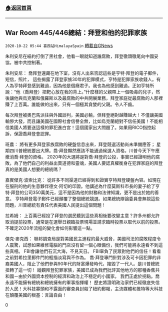 ###  [:house:返回首頁](https://github.com/ourhimalayas/txt)
---

## War Room 445/446總結：拜登和他的犯罪家族
`2020-10-22 05:44 喜西站HimalayaSpain` [轉載自GNews](https://gnews.org/zh-hant/439690/)

朱利安尼在紐約打倒了黑社會，他看一眼就知道誰腐敗，拜登徹頭徹尾向中國妥協，被中共控制著。

朱利安尼：
喬拜登還藏在地下室，沒有人出來否認這些是亨特·拜登的電子郵件，短信，照片， 這些揭露了拜登家族30年的犯罪模式，亨特是犯罪家族收錢人。有人為亨特拜登感到難過，因為他是個癮君子。我也為他感到難過。正如亨特所說：“他（喬拜登）把靶心放在我的背上。”什麼樣的父親帶上一個吸毒的兒子，然後讓他與烏克蘭和俄羅斯以及最腐敗的中共開展業務，拜登家庭從最腐敗的人那裡賺了上百萬。誰能做的出來，只有一個極其貪婪的父親。令人不齒。

每次拜登被奧巴馬派往與外國談判，美國必輸，但拜登絕對越賺越大！不僅讓美國輸慘大發，而且讓美國在國際社會信譽全無，比如烏克蘭絕對不信任美國！不能相信美國人將要送這樣的罪犯進白宮！這個國家出大問題了。如果用RICO指控起訴，保證喬拜登會認罪。

班農：
將有更多拜登家族腐敗的硬盤信息出來，拜登競選活動尚未準備應答； 星期四川普總統要出大牌。喬·拜登顯然應該不能通過候選人資格，川普今天下午應撤消喬·拜登的資格。
 2020年的大選將是對喬·拜登的公投，事實已經證明他的腐敗，為了他們自己的利益出賣道德和靈魂，美國人要認真權衡身在犯罪家庭的拜登真的是美國人想要的總統嗎？

嘉賓傑克·波索比克：
從許多不同渠道已經得到和證實亨特拜登硬盤內容。如現在在服刑的他的生意夥伴德文·阿切的印證。他講述為什麼莫斯科市長的妻子給了亨特·拜登的公司350萬美元，這不是因為他的財務和法律知識，更不是出於她的善意。
亨特拜登電子郵件已經顛覆了整個總統競選。如果總統辯論委員會無視這些問題，川普總統有責任代表美國人民提出這個問題！

拉希姆：
上百萬已經投了拜登的選民聽到這些真相後要改變主意？許多州都允許取消提前投票，通常是在選舉日親臨投票現場並請求臨時投票以取代以前的投票。不確定2020年流程的變化會如何影響這一點。

傑克·麥克西：
聯邦調查局是對美國民主進程的最大威脅，美國司法的腐敗程度令人震驚，試想如果維修電腦的門店沒有留一個心眼備份，我們可能將永遠看不到這些真相。 FBI會讓他們石沉大海，不見天日。 FBI辜負了民眾對他們的信任！看看之前對希拉里郵件門的輕描淡寫與不作為。
喬·拜登專門針對涉及可卡因犯罪的非裔美國人，阻止了他們參與90年代的財富爆發時代，摧毀了一代人。是川普總統扭轉了這一切！
縱觀拜登犯罪家族，美國已成為我們批評其他地方的那種香蕉共和國－由於外國資本控制的經濟和政治上不穩定的小國家。
我們正處於拐點。喬永遠不能擁有總統和總統擁有的軍事指揮權！
歷史將證明政治家們已經徹底失信於人民！大科技寡頭和不露面的審查員封殺了紐約郵報，主流媒體和推特等大科技在顛覆美國的根基：言論自由！

0

